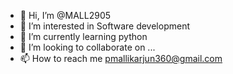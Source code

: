 - 👋 Hi, I’m @MALL2905
- 👀 I’m interested in Software development
- 🌱 I’m currently learning python
- 💞️ I’m looking to collaborate on ...
- 📫 How to reach me pmallikarjun360@gmail.com

<!---
MALL2905/MALL2905 is a ✨ special ✨ repository because its `README.md` (this file) appears on your GitHub profile.
You can click the Preview link to take a look at your changes.
--->
